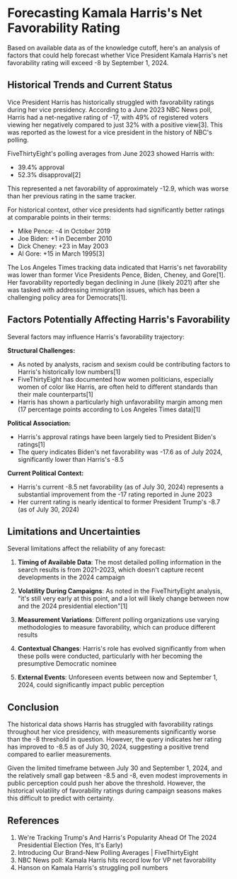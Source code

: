# Forecasting Kamala Harris's Net Favorability Rating

Based on available data as of the knowledge cutoff, here's an analysis of factors that could help forecast whether Vice President Kamala Harris's net favorability rating will exceed -8 by September 1, 2024.

## Historical Trends and Current Status

Vice President Harris has historically struggled with favorability ratings during her vice presidency. According to a June 2023 NBC News poll, Harris had a net-negative rating of -17, with 49% of registered voters viewing her negatively compared to just 32% with a positive view[3]. This was reported as the lowest for a vice president in the history of NBC's polling.

FiveThirtyEight's polling averages from June 2023 showed Harris with:
- 39.4% approval
- 52.3% disapproval[2]

This represented a net favorability of approximately -12.9, which was worse than her previous rating in the same tracker.

For historical context, other vice presidents had significantly better ratings at comparable points in their terms:
- Mike Pence: -4 in October 2019
- Joe Biden: +1 in December 2010
- Dick Cheney: +23 in May 2003
- Al Gore: +15 in March 1995[3]

The Los Angeles Times tracking data indicated that Harris's net favorability was lower than former Vice Presidents Pence, Biden, Cheney, and Gore[1]. Her favorability reportedly began declining in June (likely 2021) after she was tasked with addressing immigration issues, which has been a challenging policy area for Democrats[1].

## Factors Potentially Affecting Harris's Favorability

Several factors may influence Harris's favorability trajectory:

**Structural Challenges:**
- As noted by analysts, racism and sexism could be contributing factors to Harris's historically low numbers[1]
- FiveThirtyEight has documented how women politicians, especially women of color like Harris, are often held to different standards than their male counterparts[1]
- Harris has shown a particularly high unfavorability margin among men (17 percentage points according to Los Angeles Times data)[1]

**Political Association:**
- Harris's approval ratings have been largely tied to President Biden's ratings[1]
- The query indicates Biden's net favorability was -17.6 as of July 2024, significantly lower than Harris's -8.5

**Current Political Context:**
- Harris's current -8.5 net favorability (as of July 30, 2024) represents a substantial improvement from the -17 rating reported in June 2023
- Her current rating is nearly identical to former President Trump's -8.7 (as of July 30, 2024)

## Limitations and Uncertainties

Several limitations affect the reliability of any forecast:

1. **Timing of Available Data**: The most detailed polling information in the search results is from 2021-2023, which doesn't capture recent developments in the 2024 campaign

2. **Volatility During Campaigns**: As noted in the FiveThirtyEight analysis, "it's still very early at this point, and a lot will likely change between now and the 2024 presidential election"[1]

3. **Measurement Variations**: Different polling organizations use varying methodologies to measure favorability, which can produce different results

4. **Contextual Changes**: Harris's role has evolved significantly from when these polls were conducted, particularly with her becoming the presumptive Democratic nominee

5. **External Events**: Unforeseen events between now and September 1, 2024, could significantly impact public perception

## Conclusion

The historical data shows Harris has struggled with favorability ratings throughout her vice presidency, with measurements significantly worse than the -8 threshold in question. However, the query indicates her rating has improved to -8.5 as of July 30, 2024, suggesting a positive trend compared to earlier measurements.

Given the limited timeframe between July 30 and September 1, 2024, and the relatively small gap between -8.5 and -8, even modest improvements in public perception could push her above the threshold. However, the historical volatility of favorability ratings during campaign seasons makes this difficult to predict with certainty.

## References

1. We're Tracking Trump's And Harris's Popularity Ahead Of The 2024 Presidential Election (Yes, It's Early)
2. Introducing Our Brand-New Polling Averages | FiveThirtyEight
3. NBC News poll: Kamala Harris hits record low for VP net favorability
4. Hanson on Kamala Harris's struggling poll numbers